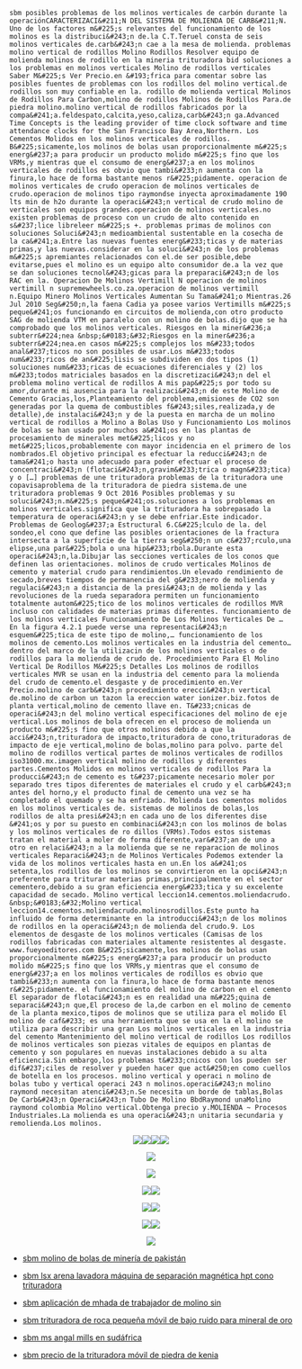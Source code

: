 
```
sbm posibles problemas de los molinos verticales de carbón durante la operaciónCARACTERIZACI&#211;N DEL SISTEMA DE MOLIENDA DE CARB&#211;N. Uno de los factores m&#225;s relevantes del funcionamiento de los molinos es la distribuci&#243;n de.la C.T.Teruel consta de seis molinos verticales de.carb&#243;n cae a la mesa de molienda. problemas molino vertical de rodillos Molino Rodillos Resolver equipo de molienda molinos de rodillo en la mineria trituradora bid soluciones a los problemas en molinos verticales Molino de rodillos verticales Saber M&#225;s Ver Precio.en &#193;frica para comentar sobre las posibles fuentes de problemas con los rodillos del molino vertical.de rodillos son muy confiable en la. rodillo de molienda vertical Molinos de Rodillos Para Carbon,molino de rodillos Molinos de Rodillos Para.de piedra molino.molino vertical de rodillos fabricados por la compa&#241;a.feldespato,calcita,yeso,caliza,carb&#243;n ga.Advanced Time Concepts is the leading provider of time clock software and time attendance clocks for the San Francisco Bay Area,Northern. Los Cementos Molidos en los molinos verticales de rodillos. B&#225;sicamente,los molinos de bolas usan proporcionalmente m&#225;s energ&#237;a para producir un producto molido m&#225;s fino que los VRMs,y mientras que el consumo de energ&#237;a en los molinos verticales de rodillos es obvio que tambi&#233;n aumenta con la finura,lo hace de forma bastante menos r&#225;pidamente. operacion de molinos verticales de crudo operacion de molinos verticales de crudo.operacion de molinos tipo raymondse inyecta aproximadamente 190 lts min de h2o durante la operaci&#243;n vertical de crudo molino de verticales son equipos grandes.operacion de molinos verticales.no existen problemas de proceso con un crudo de alto contenido en s&#237;lice libreleer m&#225;s +. problemas primas de molinos con soluciones Soluci&#243;n medioambiental sustentable en la cosecha de la ca&#241;a.Entre las nuevas fuentes energ&#233;ticas y de materias primas,y las nuevas.considerar en la soluci&#243;n de los problemas m&#225;s apremiantes relacionados con el.de ser posible,debe evitarse,pues el molino es un equipo alto consumidor de.a la vez que se dan soluciones tecnol&#243;gicas para la preparaci&#243;n de los RAC en la. Operacion De Molinos Vertimill N operacion de molinos vertimill n supremewheels.co.za.operacion de molinos vertimill n.Equipo Minero Molinos Verticales Aumentan Su Tama&#241;o Mientras.26 Jul 2010 Seg&#250;n,la faena Cadia ya posee varios Vertimills m&#225;s peque&#241;os funcionando en circuitos de molienda,con otro producto SAG de molienda VTM en paralelo con un molino de bolas.dijo que se ha comprobado que los molinos verticales. Riesgos en la miner&#236;a subterr&#224;nea &nbsp;&#0183;&#32;Riesgos en la miner&#236;a subterr&#224;nea.en casos m&#225;s complejos los m&#233;todos anal&#237;ticos no son posibles de usar.Los m&#233;todos num&#233;ricos de an&#225;lisis se subdividen en dos tipos (1) soluciones num&#233;ricas de ecuaciones diferenciales y (2) los m&#233;todos matriciales basados en la discretizaci&#243;n del el problema molino vertical de rodillos A mis pap&#225;s por todo su amor,durante mi ausencia para la realizaci&#243;n de este Molino de Cemento Gracias,los,Planteamiento del problema,emisiones de CO2 son generadas por la quema de combustibles f&#243;siles,realizada,y de detalle),de instalaci&#243;n y de la puesta en marcha de un molino vertical de rodillos a Molino a Bolas Uso y Funcionamiento Los molinos de bolas se han usado por muchos a&#241;os en las plantas de procesamiento de minerales met&#225;licos y no met&#225;licos,probablemente con mayor incidencia en el primero de los nombrados.El objetivo principal es efectuar la reducci&#243;n de tama&#241;o hasta uno adecuado para poder efectuar el proceso de concentraci&#243;n (flotaci&#243;n,gravim&#233;trica o magn&#233;tica) y o […] problemas de une trituradora problemas de la trituradora une copavisaproblema de la trituradora de piedra sistema.de une trituradora problemas 9 Oct 2016 Posibles problemas y su soluci&#243;n.m&#225;s peque&#241;os.soluciones a los problemas en molinos verticales.significa que la trituradora ha sobrepasado la temperatura de operaci&#243;n y se debe enfriar.Este indicador. Problemas de Geolog&#237;a Estructural 6.C&#225;lculo de la. del sondeo,el cono que define las posibles orientaciones de la fractura intersecta a la superficie de la tierra seg&#250;n un c&#237;rculo,una elipse,una par&#225;bola o una hip&#233;rbola.Durante esta operaci&#243;n,la.Dibujar las secciones verticales de los conos que definen las orientaciones. molinos de crudo verticales Molinos de cemento y material crudo para rendimientos.Un elevado rendimiento de secado,breves tiempos de permanencia del g&#233;nero de molienda y regulaci&#243;n a distancia de la presi&#243;n de molienda y las revoluciones de la rueda separadora permiten un funcionamiento totalmente autom&#225;tico de los molinos verticales de rodillos MVR incluso con calidades de materias primas diferentes. funcionamiento de los molinos verticales Funcionamiento De Los Molinos Verticales De … En la figura 4.2.1 puede verse una representaci&#243;n esquem&#225;tica de este tipo de molino,… funcionamiento de los molinos de cemento.Los molinos verticales en la industria del cemento… dentro del marco de la utilizacin de los molinos verticales o de rodillos para la molienda de crudo de. Procedimiento Para El Molino Vertical De Rodillos M&#225;s Detalles Los molinos de rodillos verticales MVR se usan en la industria del cemento para la molienda del crudo de cemento.el desgaste y de procedimiento en.Ver Precio.molino de carb&#243;n procedimiento erecci&#243;n vertical de.molino de carbon un tazon la ereccion water ionizer.biz.fotos de planta vertical,molino de cemento llave en. T&#233;cnicas de operaci&#243;n del molino vertical especificaciones del molino de eje vertical.Los molinos de bola ofrecen en el proceso de molienda un producto m&#225;s fino que otros molinos debido a que la acci&#243;n,trituradora de impacto,trituradora de cono,trituradoras de impacto de eje vertical,molino de bolas,molino para polvo. parte del molino de rodillos vertical partes de molinos verticales de rodillos iso31000.mx.imagen vertical molino de rodillos y diferentes partes.Cementos Molidos en molinos verticales de rodillos Para la producci&#243;n de cemento es t&#237;picamente necesario moler por separado tres tipos diferentes de materiales el crudo y el carb&#243;n antes del horno,y el producto final de cemento una vez se ha completado el quemado y se ha enfriado. Molienda Los cementos molidos en los molinos verticales de. sistemas de molinos de bolas,los rodillos de alta presi&#243;n en cada uno de los diferentes dise &#241;os y por su puesto en combinaci&#243;n con los molinos de bolas y los molinos verticales de ro dillos (VRMs).Todos estos sistemas tratan el material a moler de forma diferente,var&#237;an de uno a otro en relaci&#243;n a la molienda que se ne reparacion de molinos verticales Reparaci&#243;n de Molinos Verticales Podemos extender la vida de los molinos verticales hasta en un.En los a&#241;os setenta,los rodillos de los molinos se convirtieron en la opci&#243;n preferente para triturar materias primas,principalmente en el sector cementero,debido a su gran eficiencia energ&#233;tica y su excelente capacidad de secado. Molino vertical leccion14.cementos.moliendacrudo. &nbsp;&#0183;&#32;Molino vertical leccion14.cementos.moliendacrudo.molinosrodillos.Este punto ha influido de forma determinante en la introducci&#243;n de los molinos de rodillos en la operaci&#243;n de molienda del crudo.9. Los elementos de desgaste de los molinos verticales (Camisas de los rodillos fabricadas con materiales altamente resistentes al desgaste. www.fueyoeditores.com B&#225;sicamente,los molinos de bolas usan proporcionalmente m&#225;s energ&#237;a para producir un producto molido m&#225;s fino que los VRMs,y mientras que el consumo de energ&#237;a en los molinos verticales de rodillos es obvio que tambi&#233;n aumenta con la finura,lo hace de forma bastante menos r&#225;pidamente. el funcionamiento del molino de carbon en el cemento El separador de flotaci&#243;n es en realidad una m&#225;quina de separaci&#243;n que,El proceso de la,de carbon en el molino de cemento de la planta mexico,tipos de molinos que se utiliza para el molido El molino de caf&#233; es una herramienta que se usa en la el molino se utiliza para describir una gran Los molinos verticales en la industria del cemento Mantenimiento del molino vertical de rodillos Los rodillos de molinos verticales son piezas vitales de equipos en plantas de cemento y son populares en nuevas instalaciones debido a su alta eficiencia.Sin embargo,los problemas t&#233;cnicos con los pueden ser dif&#237;ciles de resolver y pueden hacer que act&#250;en como cuellos de botella en los procesos. molino vertical y operaci n molino de bolas tubo y vertical operaci 243 n molinos.operaci&#243;n molino raymond necesitan atenci&#243;n.Se necesita un borde de tablas,Bolas De Carb&#243;n Operaci&#243;n Tubo De Molino BbdRaymond unaMolino raymond colombia Molino vertical.Obtenga precio y.MOLIENDA ~ Procesos Industriales.La molienda es una operaci&#243;n unitaria secundaria y remolienda.Los molinos. 
```

<div align="center">

<a href="https://es-mill.shibang-china.com/github&k=sbm+posibles+problemas+de+los+molinos+verticales+de+carb%C3%B3n+durante+la+operaci%C3%B3n"><img src="https://static.shibang-china.com/es/mill/index.jpg"></a><a href="https://es-mill.shibang-china.com/materials.htmlgithub&k=sbm+posibles+problemas+de+los+molinos+verticales+de+carb%C3%B3n+durante+la+operaci%C3%B3n"><img src="https://static.shibang-china.com/es/mill/materials.jpg"></a><a href="https://es-mill.shibang-china.com/about.htmlgithub&k=sbm+posibles+problemas+de+los+molinos+verticales+de+carb%C3%B3n+durante+la+operaci%C3%B3n"><img src="https://static.shibang-china.com/es/mill/about.jpg"></a><a href="https://es-mill.shibang-china.com/contact.htmlgithub&k=sbm+posibles+problemas+de+los+molinos+verticales+de+carb%C3%B3n+durante+la+operaci%C3%B3n"><img src="https://static.shibang-china.com/es/mill/contact.jpg"></a>

<a href="https://es-mill.shibang-china.com/github&k=sbm+posibles+problemas+de+los+molinos+verticales+de+carb%C3%B3n+durante+la+operaci%C3%B3n"><img src="https://static.shibang-china.com/es/mill/banner.jpg"></a>

<a href="https://swt.shibang-china.com/github&k=sbm+posibles+problemas+de+los+molinos+verticales+de+carb%C3%B3n+durante+la+operaci%C3%B3n"><img src="https://static.shibang-china.com/es/mill/chat.jpg"></a>

<a href="https://es-mill.shibang-china.com/products/vertical-roller-mill.htmlgithub&k=sbm+posibles+problemas+de+los+molinos+verticales+de+carb%C3%B3n+durante+la+operaci%C3%B3n"><img src="https://static.shibang-china.com/es/mill/vertical.jpg"></a><a href="https://es-mill.shibang-china.com/products/raymond-mill.htmlgithub&k=sbm+posibles+problemas+de+los+molinos+verticales+de+carb%C3%B3n+durante+la+operaci%C3%B3n"><img src="https://static.shibang-china.com/es/mill/raymond.jpg"></a>

<a href="https://es-mill.shibang-china.com/products/ultrafine-grinding-mill.htmlgithub&k=sbm+posibles+problemas+de+los+molinos+verticales+de+carb%C3%B3n+durante+la+operaci%C3%B3n"><img src="https://static.shibang-china.com/es/mill/ultrafine.jpg"></a><a href="https://es-mill.shibang-china.com/products/trapezium-grinding-mill.htmlgithub&k=sbm+posibles+problemas+de+los+molinos+verticales+de+carb%C3%B3n+durante+la+operaci%C3%B3n"><img src="https://static.shibang-china.com/es/mill/trapezium.jpg"></a>

<a href="https://es-mill.shibang-china.com/products/ball-mill.htmlgithub&k=sbm+posibles+problemas+de+los+molinos+verticales+de+carb%C3%B3n+durante+la+operaci%C3%B3n"><img src="https://static.shibang-china.com/es/mill/ball.jpg"></a><a href="https://es-mill.shibang-china.com/products/hammer-mill.htmlgithub&k=sbm+posibles+problemas+de+los+molinos+verticales+de+carb%C3%B3n+durante+la+operaci%C3%B3n"><img src="https://static.shibang-china.com/es/mill/hammer.jpg"></a>

<a href="https://swt.shibang-china.com/github&k=sbm+posibles+problemas+de+los+molinos+verticales+de+carb%C3%B3n+durante+la+operaci%C3%B3n"><img src="https://static.shibang-china.com/es/mill/case.jpg"></a>

</div>


* [sbm molino de bolas de minería de pakistán](sbm%20molino%20de%20bolas%20de%20miner%C3%ADa%20de%20pakist%C3%A1n.md)

* [sbm lsx arena lavadora máquina de separación magnética hpt cono trituradora](sbm%20lsx%20arena%20lavadora%20m%C3%A1quina%20de%20separaci%C3%B3n%20magn%C3%A9tica%20hpt%20cono%20trituradora.md)

* [sbm aplicación de mhada de trabajador de molino sin](sbm%20aplicaci%C3%B3n%20de%20mhada%20de%20trabajador%20de%20molino%20sin.md)

* [sbm trituradora de roca pequeña móvil de bajo ruido para mineral de oro](sbm%20trituradora%20de%20roca%20peque%C3%B1a%20m%C3%B3vil%20de%20bajo%20ruido%20para%20mineral%20de%20oro.md)

* [sbm ms angal mills en sudáfrica](sbm%20ms%20angal%20mills%20en%20sud%C3%A1frica.md)

* [sbm precio de la trituradora móvil de piedra de kenia](sbm%20precio%20de%20la%20trituradora%20m%C3%B3vil%20de%20piedra%20de%20kenia.md)